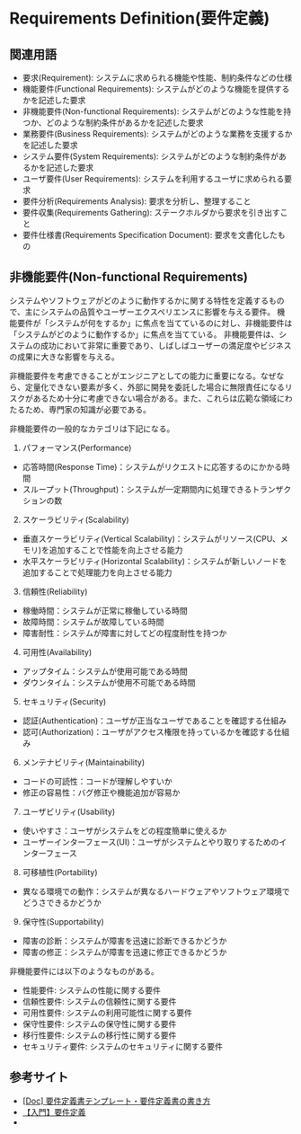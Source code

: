 # Requirements Definition(要件定義)

## 関連用語
- 要求(Requirement): システムに求められる機能や性能、制約条件などの仕様
- 機能要件(Functional Requirements): システムがどのような機能を提供するかを記述した要求
- 非機能要件(Non-functional Requirements): システムがどのような性能を持つか、どのような制約条件があるかを記述した要求
- 業務要件(Business Requirements): システムがどのような業務を支援するかを記述した要求
- システム要件(System Requirements): システムがどのような制約条件があるかを記述した要求
- ユーザ要件(User Requirements): システムを利用するユーザに求められる要求
- 要件分析(Requirements Analysis): 要求を分析し、整理すること
- 要件収集(Requirements Gathering): ステークホルダから要求を引き出すこと
- 要件仕様書(Requirements Specification Document): 要求を文書化したもの

## 非機能要件(Non-functional Requirements)
システムやソフトウェアがどのように動作するかに関する特性を定義するもので、主にシステムの品質やユーザーエクスペリエンスに影響を与える要件。
機能要件が「システムが何をするか」に焦点を当てているのに対し、非機能要件は「システムがどのように動作するか」に焦点を当てている。
非機能要件は、システムの成功において非常に重要であり、しばしばユーザーの満足度やビジネスの成果に大きな影響を与える。

非機能要件を考慮できることがエンジニアとしての能力に重要になる。なぜなら、定量化できない要素が多く、外部に開発を委託した場合に無限責任になるリスクがあるため十分に考慮できない場合がある。また、これらは広範な領域にわたるため、専門家の知識が必要である。

非機能要件の一般的なカテゴリは下記になる。
1. パフォーマンス(Performance)
- 応答時間(Response Time)：システムがリクエストに応答するのにかかる時間
- スループット(Throughput)：システムが一定期間内に処理できるトランザクションの数
2. スケーラビリティ(Scalability)
- 垂直スケーラビリティ(Vertical Scalability)：システムがリソース(CPU、メモリ)を追加することで性能を向上させる能力
- 水平スケーラビリティ(Horizontal Scalability)：システムが新しいノードを追加することで処理能力を向上させる能力
3. 信頼性(Reliability)
- 稼働時間：システムが正常に稼働している時間
- 故障時間：システムが故障している時間
- 障害耐性：システムが障害に対してどの程度耐性を持つか
4. 可用性(Availability)
- アップタイム：システムが使用可能である時間
- ダウンタイム：システムが使用不可能である時間
5. セキュリティ(Security)
- 認証(Authentication)：ユーザが正当なユーザであることを確認する仕組み
- 認可(Authorization)：ユーザがアクセス権限を持っているかを確認する仕組み
6. メンテナビリティ(Maintainability)
- コードの可読性：コードが理解しやすいか
- 修正の容易性：バグ修正や機能追加が容易か
7. ユーザビリティ(Usability)
- 使いやすさ：ユーザがシステムをどの程度簡単に使えるか
- ユーザーインターフェース(UI)：ユーザがシステムとやり取りするためのインターフェース
8. 可移植性(Portability)
- 異なる環境での動作：システムが異なるハードウェアやソフトウェア環境でどうさできるかどうか
9. 保守性(Supportability)
- 障害の診断：システムが障害を迅速に診断できるかどうか
- 障害の修正：システムが障害を迅速に修正できるかどうか

非機能要件には以下のようなものがある。
- 性能要件: システムの性能に関する要件
- 信頼性要件: システムの信頼性に関する要件
- 可用性要件: システムの利用可能性に関する要件
- 保守性要件: システムの保守性に関する要件
- 移行性要件: システムの移行性に関する要件
- セキュリティ要件: システムのセキュリティに関する要件


## 参考サイト
- [[Doc] 要件定義書テンプレート・要件定義書の書き方](https://qiita.com/syantien/items/9a8a7cbaeca2be3ef0d7)
- [【入門】要件定義](https://zenn.dev/sutamac/articles/351cb3c7ea66ba)
- 